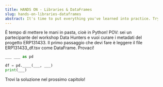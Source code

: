 ```yaml
---
title: HANDS ON - Libraries & DataFrames
slug: hands-on-libraries-dataframes
abstract: It's time to put everything you've learned into practice. Try to correctly complete this code!
---
```


È tempo di mettere le mani in pasta, cioè in Python!
POV: sei un partecipante del workshop Data Hunters e vuoi curare i metadati del progetto ERP131433. Il primo passaggio che devi fare è leggere il file ERP131433_df.tsv come DataFrame. Provaci!


```python
___ ___ as pd 

df = pd.____(___, ___)
print(___)
```


Trovi la soluzione nel prossimo capitolo!